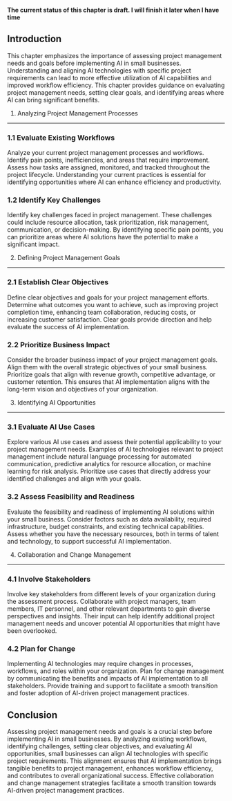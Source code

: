**The current status of this chapter is draft. I will finish it later when I have time**

Introduction
------------

This chapter emphasizes the importance of assessing project management needs and goals before implementing AI in small businesses. Understanding and aligning AI technologies with specific project requirements can lead to more effective utilization of AI capabilities and improved workflow efficiency. This chapter provides guidance on evaluating project management needs, setting clear goals, and identifying areas where AI can bring significant benefits.

1. Analyzing Project Management Processes
-----------------------------------------

### 1.1 Evaluate Existing Workflows

Analyze your current project management processes and workflows. Identify pain points, inefficiencies, and areas that require improvement. Assess how tasks are assigned, monitored, and tracked throughout the project lifecycle. Understanding your current practices is essential for identifying opportunities where AI can enhance efficiency and productivity.

### 1.2 Identify Key Challenges

Identify key challenges faced in project management. These challenges could include resource allocation, task prioritization, risk management, communication, or decision-making. By identifying specific pain points, you can prioritize areas where AI solutions have the potential to make a significant impact.

2. Defining Project Management Goals
------------------------------------

### 2.1 Establish Clear Objectives

Define clear objectives and goals for your project management efforts. Determine what outcomes you want to achieve, such as improving project completion time, enhancing team collaboration, reducing costs, or increasing customer satisfaction. Clear goals provide direction and help evaluate the success of AI implementation.

### 2.2 Prioritize Business Impact

Consider the broader business impact of your project management goals. Align them with the overall strategic objectives of your small business. Prioritize goals that align with revenue growth, competitive advantage, or customer retention. This ensures that AI implementation aligns with the long-term vision and objectives of your organization.

3. Identifying AI Opportunities
-------------------------------

### 3.1 Evaluate AI Use Cases

Explore various AI use cases and assess their potential applicability to your project management needs. Examples of AI technologies relevant to project management include natural language processing for automated communication, predictive analytics for resource allocation, or machine learning for risk analysis. Prioritize use cases that directly address your identified challenges and align with your goals.

### 3.2 Assess Feasibility and Readiness

Evaluate the feasibility and readiness of implementing AI solutions within your small business. Consider factors such as data availability, required infrastructure, budget constraints, and existing technical capabilities. Assess whether you have the necessary resources, both in terms of talent and technology, to support successful AI implementation.

4. Collaboration and Change Management
--------------------------------------

### 4.1 Involve Stakeholders

Involve key stakeholders from different levels of your organization during the assessment process. Collaborate with project managers, team members, IT personnel, and other relevant departments to gain diverse perspectives and insights. Their input can help identify additional project management needs and uncover potential AI opportunities that might have been overlooked.

### 4.2 Plan for Change

Implementing AI technologies may require changes in processes, workflows, and roles within your organization. Plan for change management by communicating the benefits and impacts of AI implementation to all stakeholders. Provide training and support to facilitate a smooth transition and foster adoption of AI-driven project management practices.

Conclusion
----------

Assessing project management needs and goals is a crucial step before implementing AI in small businesses. By analyzing existing workflows, identifying challenges, setting clear objectives, and evaluating AI opportunities, small businesses can align AI technologies with specific project requirements. This alignment ensures that AI implementation brings tangible benefits to project management, enhances workflow efficiency, and contributes to overall organizational success. Effective collaboration and change management strategies facilitate a smooth transition towards AI-driven project management practices.
